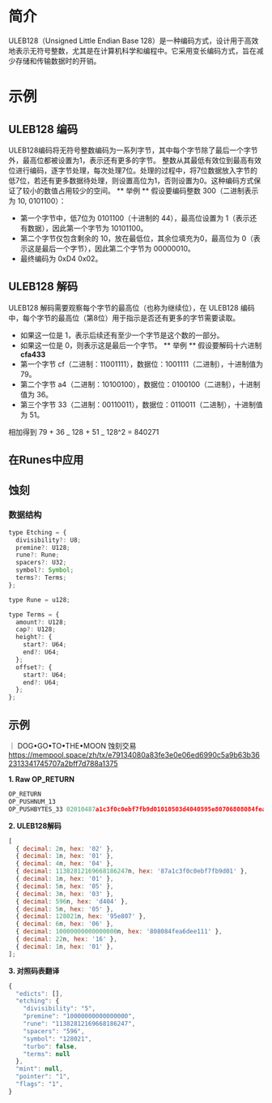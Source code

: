 # 简介

ULEB128（Unsigned Little Endian Base 128）是一种编码方式，设计用于高效地表示无符号整数，尤其是在计算机科学和编程中。它采用变长编码方式，旨在减少存储和传输数据时的开销。

# 示例

## ULEB128 编码

ULEB128编码将无符号整数编码为一系列字节，其中每个字节除了最后一个字节外，最高位都被设置为1，表示还有更多的字节。
整数从其最低有效位到最高有效位进行编码，逐字节处理，每次处理7位。处理的过程中，将7位数据放入字节的低7位，若还有更多数据待处理，则设置高位为1，否则设置为0。这种编码方式保证了较小的数值占用较少的空间。
** 举例 **
假设要编码整数 300（二进制表示为 10, 0101100）：

- 第一个字节中，低7位为 0101100（十进制的 44），最高位设置为 1（表示还有数据），因此第一个字节为 10101100。
- 第二个字节仅包含剩余的 10，放在最低位，其余位填充为0，最高位为 0（表示这是最后一个字节），因此第二个字节为 00000010。
- 最终编码为 0xD4 0x02。

## ULEB128 解码

ULEB128 解码需要观察每个字节的最高位（也称为继续位），在 ULEB128 编码中，每个字节的最高位（第8位）用于指示是否还有更多的字节需要读取。

- 如果这一位是 1，表示后续还有至少一个字节是这个数的一部分。
- 如果这一位是 0，则表示这是最后一个字节。
  ** 举例 **
  假设要解码十六进制 **cfa433**
- 第一个字节 cf（二进制：11001111），数据位：1001111（二进制），十进制值为 79。
- 第二个字节 a4（二进制：10100100），数据位：0100100（二进制），十进制值为 36。
- 第三个字节 33（二进制：00110011），数据位：0110011（二进制），十进制值为 51。

相加得到 79 + 36 _ 128 + 51 _ 128^2 = 840271

## 在Runes中应用

## 蚀刻

### 数据结构

```js
type Etching = {
  divisibility?: U8;
  premine?: U128;
  rune?: Rune;
  spacers?: U32;
  symbol?: Symbol;
  terms?: Terms;
};

type Rune = u128;

type Terms = {
  amount?: U128;
  cap?: U128;
  height?: {
    start?: U64;
    end?: U64;
  };
  offset?: {
    start?: U64;
    end?: U64;
  };
};
```

## 示例

｜ DOG•GO•TO•THE•MOON 蚀刻交易
https://mempool.space/zh/tx/e79134080a83fe3e0e06ed6990c5a9b63b362313341745707a2bff7d788a1375

**1. Raw OP_RETURN**

```js
OP_RETURN
OP_PUSHNUM_13
OP_PUSHBYTES_33 02010487a1c3f0c0ebf7fb9d01010503d4040595e80706808084fea6dee1111601
```

**2. ULEB128解码**

```js
[
  { decimal: 2n, hex: '02' },
  { decimal: 1n, hex: '01' },
  { decimal: 4n, hex: '04' },
  { decimal: 11382812169668186247n, hex: '87a1c3f0c0ebf7fb9d01' },
  { decimal: 1n, hex: '01' },
  { decimal: 5n, hex: '05' },
  { decimal: 3n, hex: '03' },
  { decimal: 596n, hex: 'd404' },
  { decimal: 5n, hex: '05' },
  { decimal: 128021n, hex: '95e807' },
  { decimal: 6n, hex: '06' },
  { decimal: 10000000000000000n, hex: '808084fea6dee111' },
  { decimal: 22n, hex: '16' },
  { decimal: 1n, hex: '01' },
];
```

**3. 对照码表翻译**

```js
{
  "edicts": [],
  "etching": {
    "divisibility": "5",
    "premine": "10000000000000000",
    "rune": "11382812169668186247",
    "spacers": "596",
    "symbol": "128021",
    "turbo": false,
    "terms": null
  },
  "mint": null,
  "pointer": "1",
  "flags": "1",
}
```
